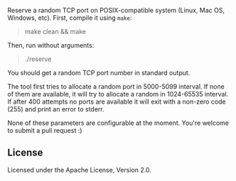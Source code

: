 Reserve a random TCP port on POSIX-compatible system (Linux, Mac OS, Windows, etc). First, compile
it using `make`:

> make clean && make

Then, run without arguments:

> ./reserve

You should get a random TCP port number in standard output.

The tool first tries to allocate a random port in 5000-5099 interval. If
none of them are available, it will try to allocate a random in 1024-65535
interval. If after 400 attempts no ports are available it will exit
with a non-zero code (255) and print an error to stderr.

None of these parameters are configurable at the moment. You're welcome
to submit a pull request :)

## License

Licensed under the Apache License, Version 2.0.
